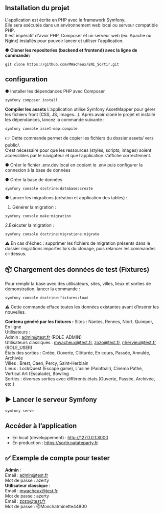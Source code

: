 
## Installation du projet
L'application est écrite en PHP avec le framework Symfony.\
Elle sera exécutée dans un environnement web local ou serveur compatible PHP.\
Il est impératif d'avoir PHP, Composer et un serveur web (ex. Apache ou Nginx) installés pour pouvoir lancer et utiliser l'application.

● **Cloner les repositories (backend et frontend) avec la ligne de commande**\
```
git clone https://github.com/MWacheux/ENI_Sortir.git
```

## configuration
● Installer les dépendances PHP avec Composer
```
symfony composer install
```

**Compiler les assets**
L’application utilise Symfony AssetMapper pour gérer les fichiers front (CSS, JS, images…).
Après avoir cloné le projet et installé les dépendances, lancez la commande suivante :
```
symfony console asset-map:compile
```
👉 Cette commande permet de copier les fichiers du dossier assets/ vers public/.\
C’est nécessaire pour que les ressources (styles, scripts, images) soient accessibles par le navigateur et que l’application s’affiche correctement.


● Créer le fichier .env.dev.local en copiant le .env puis configurer la connexion à la base de données

● Créer la base de données
```
symfony console doctrine:database:create
```

● Lancer les migrations (création et application des tables) :

1. Générer la migration :
```
symfony console make:migration
```
2.Exécuter la migration :
```
symfony console doctrine:migrations:migrate
```
⚠️ En cas d'échec : supprimer les fichiers de migration présents dans le dossier migrations importés lors du clonage, puis relancer les commandes ci-dessus.

## 📦 Chargement des données de test (Fixtures)
Pour remplir la base avec des utilisateurs, sites, villes, lieux et sorties de démonstration, lancer la commande :
```
symfony console doctrine:fixtures:load
```
⚠️ Cette commande efface toutes les données existantes avant d’insérer les nouvelles.

**Contenu généré par les fixtures :**
Sites : Nantes, Rennes, Niort, Quimper, En ligne\
Utilisateurs :\
Admin : admin@test.fr (ROLE_ADMIN)\
Utilisateurs classiques : mwacheux@test.fr, zozo@test.fr, nhervieu@test.fr (ROLE_USER)\
États des sorties : Créée, Ouverte, Clôturée, En cours, Passée, Annulée, Archivée\
Villes : Brest, Caen, Percy, Saint-Herblain\
Lieux : LockQuest (Escape game), L’usine (Paintball), Cinéma Pathé, Vertical Art (Escalade), Bowling\
Sorties : diverses sorties avec différents états (Ouverte, Passée, Archivée, etc.)

## ▶️ Lancer le serveur Symfony
```
symfony serve
```

## Accéder à l’application

- En local (développement) : http://127.0.0.1:8000  
- En production : https://sortir.patateparty.fr


## ✅ Exemple de compte pour tester
**Admin** : \
Email : admin@test.fr\
Mot de passe : azerty\
**Utilisateur classique** : \
Email : mwacheux@test.fr\
Mot de passe : azerty\
Email : zozo@test.fr\
Mot de passe : @Monchatminette44800
